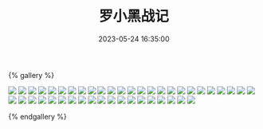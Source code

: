 ﻿---
title: 罗小黑战记
date: 2023-05-24 16:35:00
comments: false
---

{% gallery %}

![](https://cdn.staticaly.com/gh/1405720461/images@master/Luo_XiaoHei/1.jpg)
![](https://cdn.staticaly.com/gh/1405720461/images@master/Luo_XiaoHei/2.jpg)
![](https://cdn.staticaly.com/gh/1405720461/images@master/Luo_XiaoHei/3.jpg)
![](https://cdn.staticaly.com/gh/1405720461/images@master/Luo_XiaoHei/4.jpg)
![](https://cdn.staticaly.com/gh/1405720461/images@master/Luo_XiaoHei/5.jpg)
![](https://cdn.staticaly.com/gh/1405720461/images@master/Luo_XiaoHei/6.jpg)
![](https://cdn.staticaly.com/gh/1405720461/images@master/Luo_XiaoHei/7.jpg)
![](https://cdn.staticaly.com/gh/1405720461/images@master/Luo_XiaoHei/8.jpg)
![](https://cdn.staticaly.com/gh/1405720461/images@master/Luo_XiaoHei/9.jpg)
![](https://cdn.staticaly.com/gh/1405720461/images@master/Luo_XiaoHei/10.jpg)
![](https://cdn.staticaly.com/gh/1405720461/images@master/Luo_XiaoHei/11.jpg)
![](https://cdn.staticaly.com/gh/1405720461/images@master/Luo_XiaoHei/12.jpg)
![](https://cdn.staticaly.com/gh/1405720461/images@master/Luo_XiaoHei/13.jpg)
![](https://cdn.staticaly.com/gh/1405720461/images@master/Luo_XiaoHei/14.jpg)
![](https://cdn.staticaly.com/gh/1405720461/images@master/Luo_XiaoHei/15.jpg)
![](https://cdn.staticaly.com/gh/1405720461/images@master/Luo_XiaoHei/16.jpg)
![](https://cdn.staticaly.com/gh/1405720461/images@master/Luo_XiaoHei/17.jpg)
![](https://cdn.staticaly.com/gh/1405720461/images@master/Luo_XiaoHei/18.jpg)
![](https://cdn.staticaly.com/gh/1405720461/images@master/Luo_XiaoHei/19.jpg)
![](https://cdn.staticaly.com/gh/1405720461/images@master/Luo_XiaoHei/20.jpg)
![](https://cdn.staticaly.com/gh/1405720461/images@master/Luo_XiaoHei/21.jpg)
![](https://cdn.staticaly.com/gh/1405720461/images@master/Luo_XiaoHei/22.jpg)
![](https://cdn.staticaly.com/gh/1405720461/images@master/Luo_XiaoHei/23.jpg)
![](https://cdn.staticaly.com/gh/1405720461/images@master/Luo_XiaoHei/24.jpg)
![](https://cdn.staticaly.com/gh/1405720461/images@master/Luo_XiaoHei/25.jpg)
![](https://cdn.staticaly.com/gh/1405720461/images@master/Luo_XiaoHei/26.jpg)
![](https://cdn.staticaly.com/gh/1405720461/images@master/Luo_XiaoHei/27.jpg)
![](https://cdn.staticaly.com/gh/1405720461/images@master/Luo_XiaoHei/28.jpg)
![](https://cdn.staticaly.com/gh/1405720461/images@master/Luo_XiaoHei/29.jpg)
![](https://cdn.staticaly.com/gh/1405720461/images@master/Luo_XiaoHei/30.jpg)
![](https://cdn.staticaly.com/gh/1405720461/images@master/Luo_XiaoHei/31.jpg)
![](https://cdn.staticaly.com/gh/1405720461/images@master/Luo_XiaoHei/32.jpg)
![](https://cdn.staticaly.com/gh/1405720461/images@master/Luo_XiaoHei/33.jpg)
![](https://cdn.staticaly.com/gh/1405720461/images@master/Luo_XiaoHei/34.jpg)
![](https://cdn.staticaly.com/gh/1405720461/images@master/Luo_XiaoHei/35.jpg)
![](https://cdn.staticaly.com/gh/1405720461/images@master/Luo_XiaoHei/36.jpg)
![](https://cdn.staticaly.com/gh/1405720461/images@master/Luo_XiaoHei/37.jpg)
![](https://cdn.staticaly.com/gh/1405720461/images@master/Luo_XiaoHei/38.jpg)
![](https://cdn.staticaly.com/gh/1405720461/images@master/Luo_XiaoHei/39.jpg)
![](https://cdn.staticaly.com/gh/1405720461/images@master/Luo_XiaoHei/40.jpg)
![](https://cdn.staticaly.com/gh/1405720461/images@master/Luo_XiaoHei/41.jpg)
![](https://cdn.staticaly.com/gh/1405720461/images@master/Luo_XiaoHei/42.jpg)
![](https://cdn.staticaly.com/gh/1405720461/images@master/Luo_XiaoHei/43.jpg)
![](https://cdn.staticaly.com/gh/1405720461/images@master/Luo_XiaoHei/44.jpg)

{% endgallery %}
